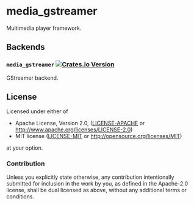 # media_gstreamer

Multimedia player framework.

## Backends

### `media_gstreamer` [![Crates.io Version](https://img.shields.io/crates/v/media_gstreamer.svg)](https://crates.io/crates/media_gstreamer)

GStreamer backend.

## License

Licensed under either of

 * Apache License, Version 2.0, ([LICENSE-APACHE](LICENSE-APACHE) or http://www.apache.org/licenses/LICENSE-2.0)
 * MIT license ([LICENSE-MIT](LICENSE-MIT) or http://opensource.org/licenses/MIT)

at your option.

### Contribution

Unless you explicitly state otherwise, any contribution intentionally submitted
for inclusion in the work by you, as defined in the Apache-2.0 license, shall be dual licensed as above, without any
additional terms or conditions.
